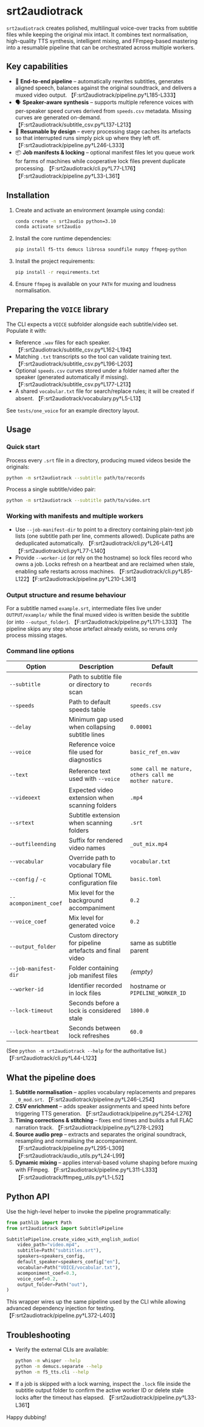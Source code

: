 # srt2audiotrack

`srt2audiotrack` creates polished, multilingual voice-over tracks from subtitle files while keeping the original mix intact. It combines text normalisation, high-quality TTS synthesis, intelligent mixing, and FFmpeg-based mastering into a resumable pipeline that can be orchestrated across multiple workers.

## Key capabilities
- 🚀 **End-to-end pipeline** – automatically rewrites subtitles, generates aligned speech, balances against the original soundtrack, and delivers a muxed video output. 【F:srt2audiotrack/pipeline.py†L185-L333】
- 🗣️ **Speaker-aware synthesis** – supports multiple reference voices with per-speaker speed curves derived from `speeds.csv` metadata. Missing curves are generated on-demand. 【F:srt2audiotrack/subtitle_csv.py†L137-L213】
- 🧰 **Resumable by design** – every processing stage caches its artefacts so that interrupted runs simply pick up where they left off. 【F:srt2audiotrack/pipeline.py†L246-L333】
- 📦 **Job manifests & locking** – optional manifest files let you queue work for farms of machines while cooperative lock files prevent duplicate processing. 【F:srt2audiotrack/cli.py†L77-L176】【F:srt2audiotrack/pipeline.py†L33-L361】

## Installation
1. Create and activate an environment (example using conda):
   ```bash
   conda create -n srt2audio python=3.10
   conda activate srt2audio
   ```
2. Install the core runtime dependencies:
   ```bash
   pip install f5-tts demucs librosa soundfile numpy ffmpeg-python
   ```
3. Install the project requirements:
   ```bash
   pip install -r requirements.txt
   ```
4. Ensure `ffmpeg` is available on your `PATH` for muxing and loudness normalisation.

## Preparing the `VOICE` library
The CLI expects a `VOICE` subfolder alongside each subtitle/video set. Populate it with:
- Reference `.wav` files for each speaker. 【F:srt2audiotrack/subtitle_csv.py†L162-L194】
- Matching `.txt` transcripts so the tool can validate training text. 【F:srt2audiotrack/subtitle_csv.py†L196-L203】
- Optional `speeds.csv` curves stored under a folder named after the speaker (generated automatically if missing). 【F:srt2audiotrack/subtitle_csv.py†L177-L213】
- A shared `vocabular.txt` file for search/replace rules; it will be created if absent. 【F:srt2audiotrack/vocabulary.py†L5-L13】

See `tests/one_voice` for an example directory layout.

## Usage
### Quick start
Process every `.srt` file in a directory, producing muxed videos beside the originals:
```bash
python -m srt2audiotrack --subtitle path/to/records
```
Process a single subtitle/video pair:
```bash
python -m srt2audiotrack --subtitle path/to/video.srt
```

### Working with manifests and multiple workers
- Use `--job-manifest-dir` to point to a directory containing plain-text job lists (one subtitle path per line, comments allowed). Duplicate paths are deduplicated automatically. 【F:srt2audiotrack/cli.py†L26-L41】【F:srt2audiotrack/cli.py†L77-L140】
- Provide `--worker-id` (or rely on the hostname) so lock files record who owns a job. Locks refresh on a heartbeat and are reclaimed when stale, enabling safe restarts across machines. 【F:srt2audiotrack/cli.py†L85-L122】【F:srt2audiotrack/pipeline.py†L210-L361】

### Output structure and resume behaviour
For a subtitle named `example.srt`, intermediate files live under `OUTPUT/example/` while the final muxed video is written beside the subtitle (or into `--output_folder`). 【F:srt2audiotrack/pipeline.py†L171-L333】 The pipeline skips any step whose artefact already exists, so reruns only process missing stages.

### Command line options
| Option | Description | Default |
|--------|-------------|---------|
| `--subtitle` | Path to subtitle file or directory to scan | `records` |
| `--speeds` | Path to default speeds table | `speeds.csv` |
| `--delay` | Minimum gap used when collapsing subtitle lines | `0.00001` |
| `--voice` | Reference voice file used for diagnostics | `basic_ref_en.wav` |
| `--text` | Reference text used with `--voice` | `some call me nature, others call me mother nature.` |
| `--videoext` | Expected video extension when scanning folders | `.mp4` |
| `--srtext` | Subtitle extension when scanning folders | `.srt` |
| `--outfileending` | Suffix for rendered video names | `_out_mix.mp4` |
| `--vocabular` | Override path to vocabulary file | `vocabular.txt` |
| `--config` / `-c` | Optional TOML configuration file | `basic.toml` |
| `--acomponiment_coef` | Mix level for the background accompaniment | `0.2` |
| `--voice_coef` | Mix level for generated voice | `0.2` |
| `--output_folder` | Custom directory for pipeline artefacts and final video | same as subtitle parent |
| `--job-manifest-dir` | Folder containing job manifest files | *(empty)* |
| `--worker-id` | Identifier recorded in lock files | hostname or `PIPELINE_WORKER_ID` |
| `--lock-timeout` | Seconds before a lock is considered stale | `1800.0` |
| `--lock-heartbeat` | Seconds between lock refreshes | `60.0` |

(See `python -m srt2audiotrack --help` for the authoritative list.) 【F:srt2audiotrack/cli.py†L44-L123】

## What the pipeline does
1. **Subtitle normalisation** – applies vocabulary replacements and prepares `_0_mod.srt`. 【F:srt2audiotrack/pipeline.py†L246-L254】
2. **CSV enrichment** – adds speaker assignments and speed hints before triggering TTS generation. 【F:srt2audiotrack/pipeline.py†L254-L276】
3. **Timing corrections & stitching** – fixes end times and builds a full FLAC narration track. 【F:srt2audiotrack/pipeline.py†L278-L293】
4. **Source audio prep** – extracts and separates the original soundtrack, resampling and normalising the accompaniment. 【F:srt2audiotrack/pipeline.py†L295-L309】【F:srt2audiotrack/audio_utils.py†L24-L99】
5. **Dynamic mixing** – applies interval-based volume shaping before muxing with FFmpeg. 【F:srt2audiotrack/pipeline.py†L311-L333】【F:srt2audiotrack/ffmpeg_utils.py†L1-L52】

## Python API
Use the high-level helper to invoke the pipeline programmatically:
```python
from pathlib import Path
from srt2audiotrack import SubtitlePipeline

SubtitlePipeline.create_video_with_english_audio(
    video_path="video.mp4",
    subtitle=Path("subtitles.srt"),
    speakers=speakers_config,
    default_speaker=speakers_config["en"],
    vocabular=Path("VOICE/vocabular.txt"),
    acomponiment_coef=0.3,
    voice_coef=0.2,
    output_folder=Path("out"),
)
```
This wrapper wires up the same pipeline used by the CLI while allowing advanced dependency injection for testing. 【F:srt2audiotrack/pipeline.py†L372-L403】

## Troubleshooting
- Verify the external CLIs are available:
  ```bash
  python -m whisper --help
  python -m demucs.separate --help
  python -m f5_tts.cli --help
  ```
- If a job is skipped with a lock warning, inspect the `.lock` file inside the subtitle output folder to confirm the active worker ID or delete stale locks after the timeout has elapsed. 【F:srt2audiotrack/pipeline.py†L33-L361】

Happy dubbing!
